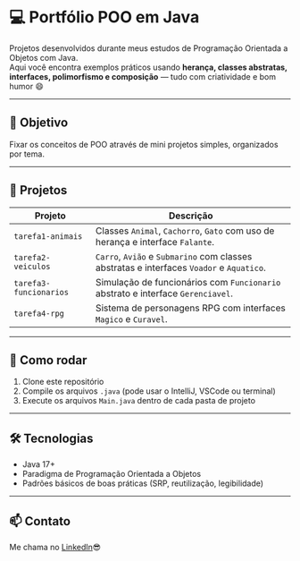 # 💻 Portfólio POO em Java

Projetos desenvolvidos durante meus estudos de Programação Orientada a Objetos com Java.  
Aqui você encontra exemplos práticos usando **herança, classes abstratas, interfaces, polimorfismo e composição** — tudo com criatividade e bom humor 😄

---

## 🧠 Objetivo

Fixar os conceitos de POO através de mini projetos simples, organizados por tema.

---

## 📁 Projetos

| Projeto                 | Descrição |
|-------------------------|-----------|
| `tarefa1-animais`       | Classes `Animal`, `Cachorro`, `Gato` com uso de herança e interface `Falante`. |
| `tarefa2-veiculos`      | `Carro`, `Avião` e `Submarino` com classes abstratas e interfaces `Voador` e `Aquatico`. |
| `tarefa3-funcionarios`  | Simulação de funcionários com `Funcionario` abstrato e interface `Gerenciavel`. |
| `tarefa4-rpg`           | Sistema de personagens RPG com interfaces `Magico` e `Curavel`. |

---

## 🚀 Como rodar

1. Clone este repositório  
2. Compile os arquivos `.java` (pode usar o IntelliJ, VSCode ou terminal)
3. Execute os arquivos `Main.java` dentro de cada pasta de projeto

---

## 🛠️ Tecnologias

- Java 17+
- Paradigma de Programação Orientada a Objetos
- Padrões básicos de boas práticas (SRP, reutilização, legibilidade)

---

## 📫 Contato

Me chama no [LinkedIn](https://www.linkedin.com/in/ruan-quadros-48466a301/)😎  
